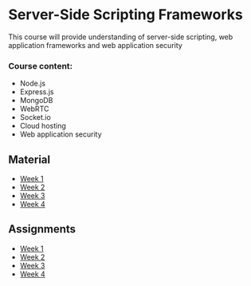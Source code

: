 # Server-Side Scripting Frameworks

This course will provide understanding of server-side scripting, web application frameworks and web application security

### Course content:
 * Node.js 
 * Express.js 
 * MongoDB 
 * WebRTC 
 * Socket.io 
 * Cloud hosting 
 * Web application security
 
## Material
  * [Week 1](Slides/Week1)
  * [Week 2](Slides/Week2)
  * [Week 3](Slides/Week3)
  * [Week 4](Slides/Week4)
  
## Assignments
  * [Week 1](Assignments/Week1)
  * [Week 2](Assignments/Week2)
  * [Week 3](Assignments/Week3)
  * [Week 4](Assignments/Week4)
